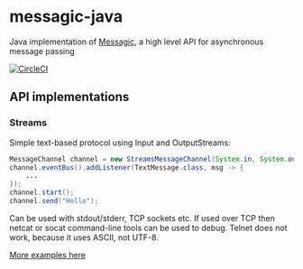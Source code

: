 # messagic-java 
Java implementation of [Messagic](https://github.com/jacekolszak/messagic), a high level API for asynchronous message passing

[![CircleCI](https://circleci.com/gh/jacekolszak/messagic-java.svg?style=svg)](https://circleci.com/gh/jacekolszak/messagic-java)

## API implementations

### Streams 

Simple text-based protocol using Input and OutputStreams:

```Java
MessageChannel channel = new StreamsMessageChannel(System.in, System.out);
channel.eventBus().addListener(TextMessage.class, msg -> {
    ...
});
channel.start();
channel.send("Hello");
```

Can be used with stdout/stderr, TCP sockets etc. If used over TCP then netcat or socat command-line tools can be used to debug. Telnet does not work, because it uses ASCII, not UTF-8.

[More examples here](implementations/streams/src/test/java/com/github/jacekolszak/messagic/streams/examples)

